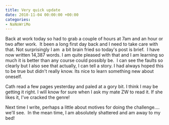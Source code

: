 ```yaml
---
title: Very quick update
date: 2010-11-04 00:00:00 +00:00
categories:
- NaNoWriMo
---
```


Back at work today so had to grab a couple of hours at 7am and an hour or two after work.  It been a long first day back and I need to take care with that. Not surprisingly I am  a bit brain fried so today's post is brief.  I have now written 14,387 words. I am quite pleased with that and I am learning so much it is better than any course could possibly be.  I can see the faults so clearly but I also see that actually, I can tell a story. I had always hoped this to be true but didn't really know. Its nice to learn something new about oneself.

Cath read a few pages yesterday and paled at a gory bit. I think I may be getting it right. I will know for sure when I ask my mate ZW to read it. If she likes it, I've cracked the genre!

Next time I write, perhaps a little about motives for doing the challenge.... we'll see.  In the mean time, I am absolutely shattered and am away to my bed!
